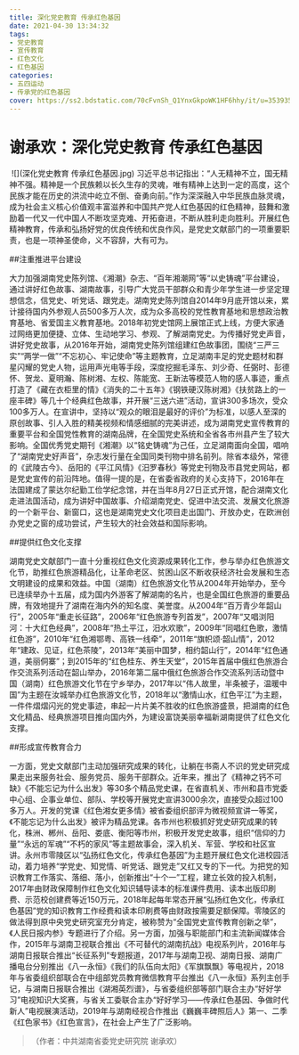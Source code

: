 ```yaml
---
title: 深化党史教育 传承红色基因
date: 2021-04-30 13:34:32
tags:
- 党史教育
- 宣传教育
- 红色文化
- 红色基因
categories:
- 五四运动
- 传承党的红色基因
cover: https://ss2.bdstatic.com/70cFvnSh_Q1YnxGkpoWK1HF6hhy/it/u=3539354801,331767225&fm=26&gp=0.jpg
---
```


# 谢承欢：深化党史教育 传承红色基因

​		![](深化党史教育 传承红色基因.jpg)
		习近平总书记指出：“人无精神不立，国无精神不强。精神是一个民族赖以长久生存的灵魂，唯有精神上达到一定的高度，这个民族才能在历史的洪流中屹立不倒、奋勇向前。”作为深深融入中华民族血脉灵魂，成为社会主义核心价值观丰富滋养和中国共产党人红色基因的红色精神，鼓舞和激励着一代又一代中国人不断攻坚克难、开拓奋进，不断从胜利走向胜利。开展红色精神教育，传承和弘扬好党的优良传统和优良作风，是党史文献部门的一项重要职责，也是一项神圣使命，义不容辞，大有可为。

##注重推进平台建设

大力加强湖南党史陈列馆、《湘潮》杂志、“百年湘潮网”等“以史铸魂”平台建设，通过讲好红色故事、湖南故事，引导广大党员干部群众和青少年学生进一步坚定理想信念，信党史、听党话、跟党走。湖南党史陈列馆自2014年9月底开馆以来，累计接待国内外参观人员500多万人次，成为众多高校的党性教育基地和思想政治教育基地、省爱国主义教育基地。2018年初党史馆网上展馆正式上线，方便大家通过网络更加便捷、立体、生动地学习、参观、了解湖南党史。为传播好党史声音，讲好党史故事，从2016年开始，湖南党史陈列馆组建红色故事团，围绕“三严三实”“两学一做”“不忘初心、牢记使命”等主题教育，立足湖南丰足的党史题材和群星闪耀的党史人物，运用声光电等手段，深度挖掘毛泽东、刘少奇、任弼时、彭德怀、贺龙、夏明瀚、陈树湘、左权、陈能宽、王新法等模范人物的感人事迹，重点打造了《藏在衣柜里的情》《消失的二十五年》《钢铁硬汉陈树湘》《扶贫路上的一座丰碑》等几十个经典红色故事，并开展“三送六进”活动，宣讲300多场次，受众100多万人。在宣讲中，坚持以“观众的眼泪是最好的评价”为标准，以感人至深的原创故事、引人入胜的精美视频和情感细腻的完美讲述，成为湖南党史宣传教育的重要平台和全国党性教育的湖南品牌，在全国党史系统和全省各市州县产生了较大影响。全国优秀党史期刊《湘潮》以“铭史铸魂”为己任，立足湖南面向全国，唱响了“湖南党史好声音”，杂志发行量在全国同类刊物中排名前列。除省本级外，常德的《武陵古今》、岳阳的《平江风情》《汨罗春秋》等党史刊物及市县党史网站，都是党史宣传的前沿阵地。值得一提的是，在省委省政府的关心支持下，2016年在法国建成了蒙达尔纪勤工俭学纪念馆，并在当年8月27日正式开馆，配合湖南文化走进法国活动，成为讲好中国故事、介绍湖南党史、促进中法交流、发展文化旅游的一个新平台、新窗口，这也是湖南党史文化项目走出国门、开放办史，在欧洲创办党史之窗的成功尝试，产生较大的社会效益和国际影响。

##提供红色文化支撑

湖南党史文献部门一直十分重视红色文化资源成果转化工作，参与举办红色旅游文化节，助推红色旅游精品化，让革命老区、贫困山区不断收获经济社会发展和生态文明建设的成果和效益。中国（湖南）红色旅游文化节从2004年开始举办，至今已连续举办十五届，成为国内外游客了解湖南的名片，也是全国红色旅游的重要品牌，有效地提升了湖南在海内外的知名度、美誉度。从2004年“百万青少年韶山行”，2005年“重走长征路”，2006年“红色旅游专列首发”，2007年“又唱浏阳河：十大红色经典”，2008年“热土平江，汨水欢歌”，2009年“同唱红色歌，激情红色游”，2010年“红色湘鄂粤、高铁一线牵”，2011年“旗帜颂·韶山情”，2012年“建政、见证，红色茶陵”，2013年“美丽中国梦，相约韶山行”，2014年“红色通道，美丽侗寨”；到2015年的“红色桂东、养生天堂”，2015年首届中俄红色旅游合作交流系列活动在韶山举办，2016年第二届中俄红色旅游合作交流系列活动暨中国（湖南）红色旅游文化节在宁乡举办，2017年以“伟人故里，半条被子，温暖中国”为主题在汝城举办红色旅游文化节，2018年以“激情山水，红色平江”为主题，一件件熠熠闪光的党史事迹，串起一片片美不胜收的红色旅游盛景，把湖南的红色文化精品、经典旅游项目推向国内外，为建设富饶美丽幸福新湖南提供了红色文化支撑。

##形成宣传教育合力

一方面，党史文献部门主动加强研究成果的转化，让躺在书斋人不识的党史研究成果走出来服务社会、服务党员、服务干部群众。近年来，推出了《精神之钙不可缺》《不能忘记为什么出发》等30多个精品党史课，在省直机关、市州和县市党委中心组、企事业单位、部队、学校等开展党史宣讲3000余次，直接受众超过100多万人。开发的党课《红色湘女更多情》被省委组织部评为微视频宣讲一等奖，《不能忘记为什么出发》被评为精品党课。各市州也积极抓好党史研究成果的转化，株洲、郴州、岳阳、娄底、衡阳等市州，积极开发党史故事，组织“信仰的力量”“永远的军魂”“不朽的家风”等主题故事会，深入机关、军营、学校和社区宣讲。永州市零陵区以“弘扬红色文化，传承红色基因”为主题开展红色文化进校园活动，着力培养“学党史、知党情、听党话、跟党走”又红又专的下一代。为把党的知识教育工作落实、落细、落小，创新推出“十个一”工程，建立长效的投入机制，2017年由财政保障制作红色文化知识辅导读本的标准课件费用、读本出版印刷费、示范校创建费等近150万元，2018年起每年常态开展“弘扬红色文化，传承红色基因”党的知识教育工作经费和读本印刷费等由财政按需要足额保障。零陵区的做法得到原中央党史研究室充分肯定，被称赞为“全国党史宣传教育创新之举”，《人民日报内参》专题进行了介绍。另一方面，加强与职能部门和主流新闻媒体合作，2015年与湖南卫视联合推出《不可替代的湖南抗战》电视系列片，2016年与湖南日报联合推出“长征系列”专题报道，2017年与湖南卫视、湖南日报、湖南广播电台分别推出《八一永恒》《我们的队伍向太阳》《军旗飘飘》等电视片，2018年与省委组织部联合在中组部党员教育微信教育平台推出《八一永恒》系列主创手记，与湖南日报联合推出《湖湘英烈谱》，与省委组织部等部门联合主办“好好学习”电视知识大奖赛，与省关工委联合主办“好好学习——传承红色基因、争做时代新人”电视展演活动，2019年与湖南经视合作推出《巍巍丰碑照后人》第一、二季《红色家书》《红色宣言》，在社会上产生了广泛影响。

> （作者：中共湖南省委党史研究院 谢承欢）